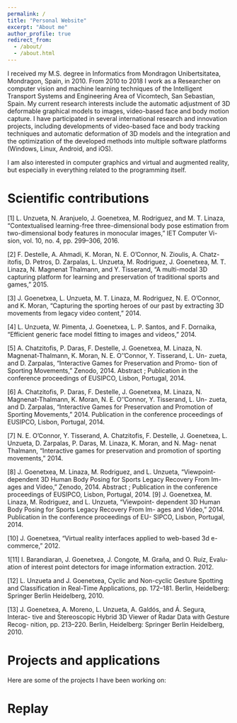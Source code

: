 ```yaml
---
permalink: /
title: "Personal Website"
excerpt: "About me"
author_profile: true
redirect_from: 
  - /about/
  - /about.html
---
```


I received my M.S. degree in Informatics from Mondragon Unibertsitatea, Mondragon, Spain, in 2010. From 2010 to 2018 I work as a Researcher on computer vision and machine learning techniques of the Intelligent Transport Systems and Engineering Area of Vicomtech, San Sebastian, Spain. My current research interests include the automatic adjustment of 3D deformable graphical models to images, video-based face and body motion capture. I have participated in several international research and innovation projects, including developments of video-based face and body tracking techniques and automatic deformation of 3D models and the integration and the optimization of the developed methods into multiple software platforms (Windows, Linux, Android, and iOS).

I am also interested in computer graphics and virtual and augmented reality, but especially in everything related to the programming itself.

Scientific contributions
======
[1] L. Unzueta, N. Aranjuelo, J. Goenetxea, M. Rodriguez, and M. T. Linaza,
“Contextualised learning-free three-dimensional body pose estimation from
two-dimensional body features in monocular images,” IET Computer Vi-
sion, vol. 10, no. 4, pp. 299–306, 2016.

[2] F. Destelle, A. Ahmadi, K. Moran, N. E. O’Connor, N. Zioulis, A. Chatz-
itofis, D. Petros, D. Zarpalas, L. Unzueta, M. Rodriguez, J. Goenetxea,
M. T. Linaza, N. Magnenat Thalmann, and Y. Tisserand, “A multi-modal
3D capturing platform for learning and preservation of traditional sports
and games,” 2015.

[3] J. Goenetxea, L. Unzueta, M. T. Linaza, M. Rodriguez, N. E. O’Connor,
and K. Moran, “Capturing the sporting heroes of our past by extracting
3D movements from legacy video content,” 2014.

[4] L. Unzueta, W. Pimenta, J. Goenetxea, L. P. Santos, and F. Dornaika,
“Efficient generic face model fitting to images and videos,” 2014.

[5] A. Chatzitofis, P. Daras, F. Destelle, J. Goenetxea, M. Linaza,
N. Magnenat-Thalmann, K. Moran, N. E. O’’Connor, Y. Tisserand, L. Un-
zueta, and D. Zarpalas, “Interactive Games for Preservation and Promo-
tion of Sporting Movements,” Zenodo, 2014. Abstract ; Publication in the
conference proceedings of EUSIPCO, Lisbon, Portugal, 2014.

[6] A. Chatzitofis, P. Daras, F. Destelle, J. Goenetxea, M. Linaza,
N. Magnenat-Thalmann, K. Moran, N. E. O’’Connor, Y. Tisserand, L. Un-
zueta, and D. Zarpalas, “Interactive Games for Preservation and Promotion
of Sporting Movements,” 2014. Publication in the conference proceedings
of EUSIPCO, Lisbon, Portugal, 2014.

[7] N. E. O’Connor, Y. Tisserand, A. Chatzitofis, F. Destelle, J. Goenetxea,
L. Unzueta, D. Zarpalas, P. Daras, M. Linaza, K. Moran, and N. Mag-
nenat Thalmann, “Interactive games for preservation and promotion of
sporting movements,” 2014.

[8] J. Goenetxea, M. Linaza, M. Rodriguez, and L. Unzueta, “Viewpoint-
dependent 3D Human Body Posing for Sports Legacy Recovery From Im-
ages and Video,” Zenodo, 2014. Abstract ; Publication in the conference
proceedings of EUSIPCO, Lisbon, Portugal, 2014.
[9] J. Goenetxea, M. Linaza, M. Rodriguez, and L. Unzueta, “Viewpoint-
dependent 3D Human Body Posing for Sports Legacy Recovery From Im-
ages and Video,” 2014. Publication in the conference proceedings of EU-
SIPCO, Lisbon, Portugal, 2014.

[10] J. Goenetxea, “Virtual reality interfaces applied to web-based 3d e-
commerce,” 2012.

1[11] I. Barandiaran, J. Goenetxea, J. Congote, M. Graña, and O. Ruı́z, Evalu-
ation of interest point detectors for image information extraction. 2012.

[12] L. Unzueta and J. Goenetxea, Cyclic and Non-cyclic Gesture Spotting and
Classification in Real-Time Applications, pp. 172–181. Berlin, Heidelberg:
Springer Berlin Heidelberg, 2010.

[13] J. Goenetxea, A. Moreno, L. Unzueta, A. Galdós, and Á. Segura, Interac-
tive and Stereoscopic Hybrid 3D Viewer of Radar Data with Gesture Recog-
nition, pp. 213–220. Berlin, Heidelberg: Springer Berlin Heidelberg, 2010.

Projects and applications
======
Here are some of the projects I have been working on:
# Replay
